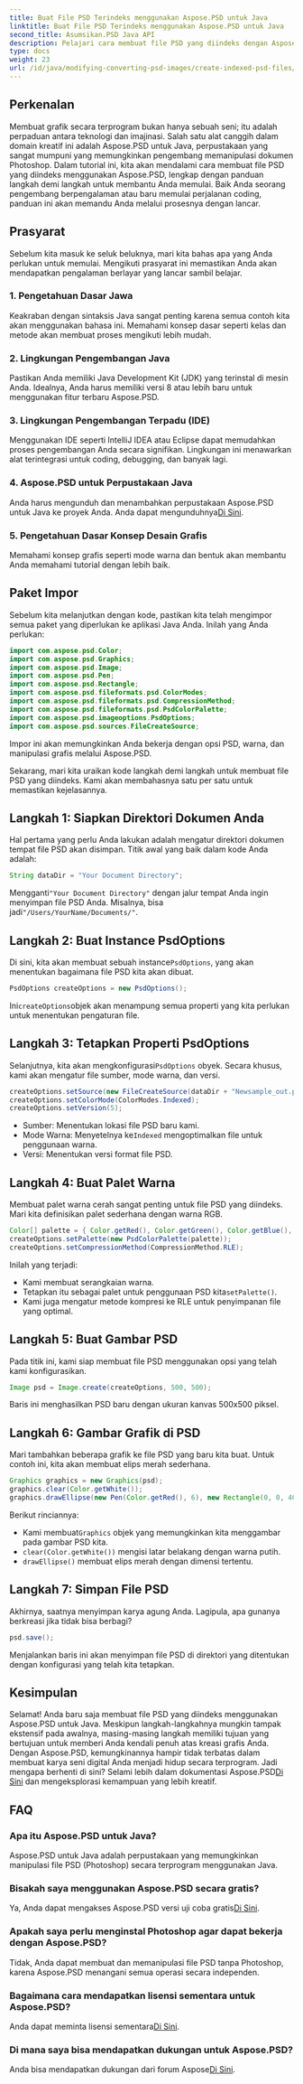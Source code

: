 ```yaml
---
title: Buat File PSD Terindeks menggunakan Aspose.PSD untuk Java
linktitle: Buat File PSD Terindeks menggunakan Aspose.PSD untuk Java
second_title: Asumsikan.PSD Java API
description: Pelajari cara membuat file PSD yang diindeks dengan Aspose.PSD untuk Java dalam panduan langkah demi langkah kami. Bergabunglah sekarang untuk menjelajahi kemungkinan artistik tanpa batas.
type: docs
weight: 23
url: /id/java/modifying-converting-psd-images/create-indexed-psd-files/
---
```

## Perkenalan
Membuat grafik secara terprogram bukan hanya sebuah seni; itu adalah perpaduan antara teknologi dan imajinasi. Salah satu alat canggih dalam domain kreatif ini adalah Aspose.PSD untuk Java, perpustakaan yang sangat mumpuni yang memungkinkan pengembang memanipulasi dokumen Photoshop. Dalam tutorial ini, kita akan mendalami cara membuat file PSD yang diindeks menggunakan Aspose.PSD, lengkap dengan panduan langkah demi langkah untuk membantu Anda memulai. Baik Anda seorang pengembang berpengalaman atau baru memulai perjalanan coding, panduan ini akan memandu Anda melalui prosesnya dengan lancar.
## Prasyarat
Sebelum kita masuk ke seluk beluknya, mari kita bahas apa yang Anda perlukan untuk memulai. Mengikuti prasyarat ini memastikan Anda akan mendapatkan pengalaman berlayar yang lancar sambil belajar.
### 1. Pengetahuan Dasar Jawa
Keakraban dengan sintaksis Java sangat penting karena semua contoh kita akan menggunakan bahasa ini. Memahami konsep dasar seperti kelas dan metode akan membuat proses mengikuti lebih mudah.
### 2. Lingkungan Pengembangan Java
Pastikan Anda memiliki Java Development Kit (JDK) yang terinstal di mesin Anda. Idealnya, Anda harus memiliki versi 8 atau lebih baru untuk menggunakan fitur terbaru Aspose.PSD.
### 3. Lingkungan Pengembangan Terpadu (IDE)
Menggunakan IDE seperti IntelliJ IDEA atau Eclipse dapat memudahkan proses pengembangan Anda secara signifikan. Lingkungan ini menawarkan alat terintegrasi untuk coding, debugging, dan banyak lagi.
### 4. Aspose.PSD untuk Perpustakaan Java
 Anda harus mengunduh dan menambahkan perpustakaan Aspose.PSD untuk Java ke proyek Anda. Anda dapat mengunduhnya[Di Sini](https://releases.aspose.com/psd/java/).
### 5. Pengetahuan Dasar Konsep Desain Grafis
Memahami konsep grafis seperti mode warna dan bentuk akan membantu Anda memahami tutorial dengan lebih baik.
## Paket Impor
Sebelum kita melanjutkan dengan kode, pastikan kita telah mengimpor semua paket yang diperlukan ke aplikasi Java Anda. Inilah yang Anda perlukan:
```java
import com.aspose.psd.Color;
import com.aspose.psd.Graphics;
import com.aspose.psd.Image;
import com.aspose.psd.Pen;
import com.aspose.psd.Rectangle;
import com.aspose.psd.fileformats.psd.ColorModes;
import com.aspose.psd.fileformats.psd.CompressionMethod;
import com.aspose.psd.fileformats.psd.PsdColorPalette;
import com.aspose.psd.imageoptions.PsdOptions;
import com.aspose.psd.sources.FileCreateSource;
```
Impor ini akan memungkinkan Anda bekerja dengan opsi PSD, warna, dan manipulasi grafis melalui Aspose.PSD.

Sekarang, mari kita uraikan kode langkah demi langkah untuk membuat file PSD yang diindeks. Kami akan membahasnya satu per satu untuk memastikan kejelasannya.
## Langkah 1: Siapkan Direktori Dokumen Anda
Hal pertama yang perlu Anda lakukan adalah mengatur direktori dokumen tempat file PSD akan disimpan. Titik awal yang baik dalam kode Anda adalah:
```java
String dataDir = "Your Document Directory";
```
 Mengganti`"Your Document Directory"` dengan jalur tempat Anda ingin menyimpan file PSD Anda. Misalnya, bisa jadi`"/Users/YourName/Documents/"`.
## Langkah 2: Buat Instance PsdOptions
 Di sini, kita akan membuat sebuah instance`PsdOptions`, yang akan menentukan bagaimana file PSD kita akan dibuat.
```java
PsdOptions createOptions = new PsdOptions();
```
 Ini`createOptions`objek akan menampung semua properti yang kita perlukan untuk menentukan pengaturan file. 
## Langkah 3: Tetapkan Properti PsdOptions
 Selanjutnya, kita akan mengkonfigurasi`PsdOptions` obyek. Secara khusus, kami akan mengatur file sumber, mode warna, dan versi. 
```java
createOptions.setSource(new FileCreateSource(dataDir + "Newsample_out.psd", false));
createOptions.setColorMode(ColorModes.Indexed);
createOptions.setVersion(5);
```
- Sumber: Menentukan lokasi file PSD baru kami.
-  Mode Warna: Menyetelnya ke`Indexed` mengoptimalkan file untuk penggunaan warna.
- Versi: Menentukan versi format file PSD.
## Langkah 4: Buat Palet Warna
Membuat palet warna cerah sangat penting untuk file PSD yang diindeks. Mari kita definisikan palet sederhana dengan warna RGB.
```java
Color[] palette = { Color.getRed(), Color.getGreen(), Color.getBlue(), Color.getYellow() };
createOptions.setPalette(new PsdColorPalette(palette));
createOptions.setCompressionMethod(CompressionMethod.RLE);
```
Inilah yang terjadi:
- Kami membuat serangkaian warna.
-  Tetapkan itu sebagai palet untuk penggunaan PSD kita`setPalette()`.
- Kami juga mengatur metode kompresi ke RLE untuk penyimpanan file yang optimal.
## Langkah 5: Buat Gambar PSD
Pada titik ini, kami siap membuat file PSD menggunakan opsi yang telah kami konfigurasikan.
```java
Image psd = Image.create(createOptions, 500, 500);
```
Baris ini menghasilkan PSD baru dengan ukuran kanvas 500x500 piksel.
## Langkah 6: Gambar Grafik di PSD
Mari tambahkan beberapa grafik ke file PSD yang baru kita buat. Untuk contoh ini, kita akan membuat elips merah sederhana.
```java
Graphics graphics = new Graphics(psd);
graphics.clear(Color.getWhite());
graphics.drawEllipse(new Pen(Color.getRed(), 6), new Rectangle(0, 0, 400, 400));
```
Berikut rinciannya:
-  Kami membuat`Graphics` objek yang memungkinkan kita menggambar pada gambar PSD kita.
- `clear(Color.getWhite())` mengisi latar belakang dengan warna putih.
- `drawEllipse()` membuat elips merah dengan dimensi tertentu.
## Langkah 7: Simpan File PSD
Akhirnya, saatnya menyimpan karya agung Anda. Lagipula, apa gunanya berkreasi jika tidak bisa berbagi?
```java
psd.save();
```
Menjalankan baris ini akan menyimpan file PSD di direktori yang ditentukan dengan konfigurasi yang telah kita tetapkan.
## Kesimpulan
Selamat! Anda baru saja membuat file PSD yang diindeks menggunakan Aspose.PSD untuk Java. Meskipun langkah-langkahnya mungkin tampak ekstensif pada awalnya, masing-masing langkah memiliki tujuan yang bertujuan untuk memberi Anda kendali penuh atas kreasi grafis Anda. Dengan Aspose.PSD, kemungkinannya hampir tidak terbatas dalam membuat karya seni digital Anda menjadi hidup secara terprogram.
Jadi mengapa berhenti di sini? Selami lebih dalam dokumentasi Aspose.PSD[Di Sini](https://reference.aspose.com/psd/java/) dan mengeksplorasi kemampuan yang lebih kreatif.
## FAQ
### Apa itu Aspose.PSD untuk Java?
Aspose.PSD untuk Java adalah perpustakaan yang memungkinkan manipulasi file PSD (Photoshop) secara terprogram menggunakan Java.
### Bisakah saya menggunakan Aspose.PSD secara gratis?
 Ya, Anda dapat mengakses Aspose.PSD versi uji coba gratis[Di Sini](https://releases.aspose.com/).
### Apakah saya perlu menginstal Photoshop agar dapat bekerja dengan Aspose.PSD?
Tidak, Anda dapat membuat dan memanipulasi file PSD tanpa Photoshop, karena Aspose.PSD menangani semua operasi secara independen.
### Bagaimana cara mendapatkan lisensi sementara untuk Aspose.PSD?
 Anda dapat meminta lisensi sementara[Di Sini](https://purchase.aspose.com/temporary-license/).
### Di mana saya bisa mendapatkan dukungan untuk Aspose.PSD?
 Anda bisa mendapatkan dukungan dari forum Aspose[Di Sini](https://forum.aspose.com/c/psd/34).